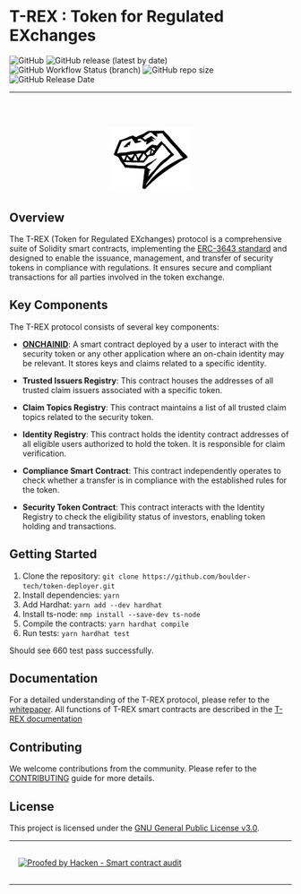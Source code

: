 # T-REX : Token for Regulated EXchanges

![GitHub](https://img.shields.io/github/license/TokenySolutions/T-REX?color=green)
![GitHub release (latest by date)](https://img.shields.io/github/v/release/TokenySolutions/T-REX)
![GitHub Workflow Status (branch)](https://img.shields.io/github/actions/workflow/status/TokenySolutions/T-REX/publish-release.yml)
![GitHub repo size](https://img.shields.io/github/repo-size/TokenySolutions/T-REX)
![GitHub Release Date](https://img.shields.io/github/release-date/TokenySolutions/T-REX)

---

<br><br>

<p align="center">
  <a href="https://tokeny.com/erc3643-whitepaper/">
  <img src="./docs/img/T-REX.png" width="150" title="t-rex">
  </a>
</p>

## Overview

The T-REX (Token for Regulated EXchanges) protocol is a comprehensive suite of Solidity smart contracts,
implementing the [ERC-3643 standard](https://eips.ethereum.org/EIPS/eip-3643) and designed to enable the issuance, management, and transfer of security
tokens in
compliance with regulations. It ensures secure and compliant transactions for all parties involved in the token exchange.

## Key Components

The T-REX protocol consists of several key components:

- **[ONCHAINID](https://github.com/onchain-id/solidity)**: A smart contract deployed by a user to interact with the security token or any other application
  where an on-chain identity may be relevant. It stores keys and claims related to a specific identity.

- **Trusted Issuers Registry**: This contract houses the addresses of all trusted claim issuers associated with a specific token.

- **Claim Topics Registry**: This contract maintains a list of all trusted claim topics related to the security token.

- **Identity Registry**: This contract holds the identity contract addresses of all eligible users authorized to hold the token. It is responsible for claim verification.

- **Compliance Smart Contract**: This contract independently operates to check whether a transfer is in compliance with the established rules for the token.

- **Security Token Contract**: This contract interacts with the Identity Registry to check the eligibility status of investors, enabling token holding and transactions.

## Getting Started

1. Clone the repository: `git clone https://github.com/boulder-tech/token-deployer.git`
2. Install dependencies: `yarn`
3. Add Hardhat: `yarn add --dev hardhat`
4. Install ts-node: `nmp install --save-dev ts-node`
5. Compile the contracts: `yarn hardhat compile`
6. Run tests: `yarn hardhat test`

Should see 660 test pass successfully.

## Documentation

For a detailed understanding of the T-REX protocol, please refer to the [whitepaper](./docs/TREX-WhitePaper.pdf).
All functions of T-REX smart contracts are described in the [T-REX documentation](https://docs.tokeny.com/docs/smart-contracts)

## Contributing

We welcome contributions from the community. Please refer to the [CONTRIBUTING](./CONTRIBUTING.md) guide for more details.

## License

This project is licensed under the [GNU General Public License v3.0](./LICENSE.md).

---

<div style="padding: 16px;">
   <a href="https://tokeny.com/wp-content/uploads/2023/04/Tokeny_TREX-v4_SC_Audit_Report.pdf" target="_blank">
       <img src="https://hacken.io/wp-content/uploads/2023/02/ColorWBTypeSmartContractAuditBackFilled.png" alt="Proofed by Hacken - Smart contract audit" style="width: 258px; height: 100px;">
   </a>
</div>

---
